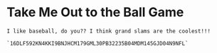 # Take Me Out to the Ball Game
```
I like baseball, do you?? I think grand slams are the coolest!!! 

`16DLF592KN4KKI9BNJHCM179GML30PB32235B04MDM145GJD04N9NFL`
```
